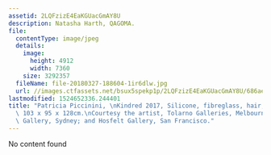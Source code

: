 ```yaml
---
assetid: 2LQFzizE4EaKGUacGmAY8U
description: Natasha Harth, QAGOMA.
file:
  contentType: image/jpeg
  details:
    image:
      height: 4912
      width: 7360
    size: 3292357
  fileName: file-20180327-188604-1ir6dlw.jpg
  url: //images.ctfassets.net/bsux5spekp1p/2LQFzizE4EaKGUacGmAY8U/686ae78bf8821fe6242f8366cc5e36ab/file-20180327-188604-1ir6dlw.jpg
lastmodified: 1524652336.244401
title: "Patricia Piccinini, \nKindred 2017, Silicone, fibreglass, hair, Ed. 1 of 3,\
  \ 103 x 95 x 128cm.\nCourtesy the artist, Tolarno Galleries, Melbourne; Roslyn Oxley9\
  \ Gallery, Sydney; and Hosfelt Gallery, San Francisco."
---
```

No content found